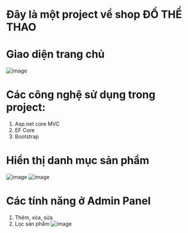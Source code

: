 # Đây là một project về shop ĐỒ THỂ THAO
# Giao diện trang chủ
![image](https://user-images.githubusercontent.com/72533533/169939040-8a6bcf7f-90f1-4682-8fb3-fd541d3744a2.png)
# Các công nghệ sử dụng trong project:
1. Asp.net core MVC
2. EF Core
3. Bootstrap
# Hiển thị danh mục sản phẩm
![image](https://user-images.githubusercontent.com/72533533/169939574-d3072238-2de0-4d70-808e-2a2d24d754b2.png)
![image](https://user-images.githubusercontent.com/72533533/169939629-c0aeb25f-6c56-4014-b28d-f19a3386ead5.png)


# Các tính năng ở Admin Panel
1. Thêm, xóa, sửa
2. Lọc sản phẩm
![image](https://user-images.githubusercontent.com/72533533/169940656-035a4d59-a641-42e8-9e35-0821daafc8ff.png)
